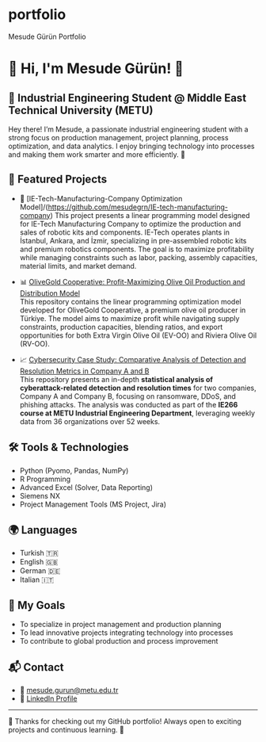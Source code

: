 # portfolio
Mesude Gürün Portfolio
# 🌟 Hi, I'm Mesude Gürün! 🌟

## 📍 Industrial Engineering Student @ Middle East Technical University (METU)
Hey there! I’m Mesude, a passionate industrial engineering student with a strong focus on production management, project planning, process optimization, and data analytics. I enjoy bringing technology into processes and making them work smarter and more efficiently. 🚀

## 🚀 Featured Projects
- 🔧 [IE-Tech-Manufacturing-Company Optimization Model]/(https://github.com/mesudegrn/IE-tech-manufacturing-company)
  This project presents a linear programming model designed for IE-Tech Manufacturing Company to optimize the production and sales of robotic kits and components. IE-Tech operates plants in İstanbul, Ankara, and İzmir, specializing in pre-assembled robotic kits and premium robotics components. The goal is to maximize profitability while managing constraints such as labor, packing, assembly capacities, material limits, and market demand.

- 📊 [OliveGold Cooperative: Profit-Maximizing Olive Oil Production and Distribution Model](https://github.com/mesudegrn/Olivegold-Company-Transportation-Optimization-Model/tree/main)  
  This repository contains the linear programming optimization model developed for OliveGold Cooperative, a premium olive oil producer in Türkiye. The model aims to maximize profit while navigating supply constraints, production capacities, blending ratios, and export opportunities for both Extra Virgin Olive Oil (EV-OO) and Riviera Olive Oil (RV-OO).

- 📈 [Cybersecurity Case Study: Comparative Analysis of Detection and Resolution Metrics in Company A and B](https://github.com/mesudegrn/statistical-comparison-between-cyber-defense-companies)  
  This repository presents an in-depth **statistical analysis of cyberattack-related detection and resolution times** for two companies, Company A and Company B, focusing on ransomware, DDoS, and phishing attacks. The analysis was conducted as part of the **IE266 course at METU Industrial Engineering Department**, leveraging weekly data from 36 organizations over 52 weeks.


## 🛠️ Tools & Technologies
- Python (Pyomo, Pandas, NumPy)
- R Programming
- Advanced Excel (Solver, Data Reporting)
- Siemens NX
- Project Management Tools (MS Project, Jira)

## 🌍 Languages
- Turkish 🇹🇷  
- English 🇬🇧  
- German 🇩🇪  
- Italian 🇮🇹  

## 🎯 My Goals
- To specialize in project management and production planning  
- To lead innovative projects integrating technology into processes  
- To contribute to global production and process improvement  

## 📬 Contact
- 📧 mesude.gurun@metu.edu.tr  
- 🔗 [LinkedIn Profile](https://linkedin.com/in/mesude-gürün-51889015b)  

---

💖 Thanks for checking out my GitHub portfolio! Always open to exciting projects and continuous learning. 🎉

